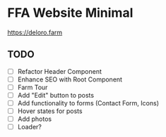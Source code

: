 # FFA Website Minimal
https://deloro.farm

## TODO
- [ ] Refactor Header Component
- [ ] Enhance SEO with Root Component
- [ ] Farm Tour
- [ ] Add "Edit" button to posts
- [ ] Add functionality to forms (Contact Form, Icons)
- [ ] Hover states for posts
- [ ] Add photos
- [ ] Loader?